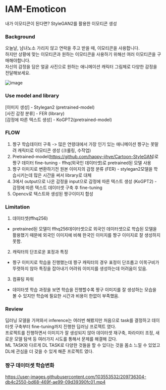 # IAM-Emoticon
내가 이모티콘이 된다면? StyleGAN2를 활용한 이모티콘 생성

### Background
오늘날, 남녀노소 가리지 않고 연락을 주고 받을 때, 이모티콘을 사용합니다. </br>
하지만 상황에 맞는 이모티콘과 원하는 이모티콘을 사용하기 위해선 여러 이모티콘을 구매해야합니다. </br>
자신의 감정을 담은 얼굴 사진으로 원하는 애니메이션 캐릭터 그림체로 다양한 감정을 전달해보세요.

![image](https://user-images.githubusercontent.com/103553532/209472015-b0b7c5a3-f436-4819-9479-fde0bcb28d7e.png)

### Use model and library

[이미지 생성] - Stylegan2 (pretrained-model)</br>
[사진 감정 분류] - FER (library)</br>
[감정에 따른 텍스트 생성] - KoGPT2(pretrained-model)

### FLOW
1. 짱구 학습데이터 구축 -> 많은 연령대에서 가장 인기 있는 애니메이션 짱구는 못말려 캐릭터로 이모티콘 생성 (크롤링, 수작업)</br>
2. Pretrained-model(https://github.com/happy-jihye/Cartoon-StyleGAN)로 짱구 데이터 fine-tuning - ffhq(외국인 데이터셋)로 pretrained된 모델 사용
3. 짱구 이미지로 변환하기전 원본 이미지의 감정 분류 (FER) - stylegan2모델을 학습시키는데 많은 시간을 써서 library로 대체
4. 3에서 output으로 나온 감정을 input으로 감정에 따른 텍스트 생성 (KoGPT2) - 감정에 따른 텍스트 데이터셋 구축 후 fine-tuning
5. Opencv로 텍스트와 생성된 짱구이미지 합성

### Limitation
1. 데이터셋(ffhq256)
  - pretrained된 모델이 ffhq256데이터셋으로 외국인 데이터셋으로 학습된 모델을 활용했기 때문에 외국인 이미지에 비해 한국인 이미지를 짱구 이미지로 잘 생성하지 못함.
2. 캐릭터의 단조로운 표정과 특징
  - 짱구 이미지로 학습을 진행했는데 짱구 캐릭터의 경우 표정이 단조롭고 이목구비가 뚜렷하지 않아 특징을 잡아내기 어려워 이미지를 생성하는데 어려움이 있음.
3. 컴퓨팅 파워
  - 데이터셋 학습 과정을 보면 학습을 진행할수록 짱구 이미지를 잘 생성하는 모습을 볼 수 있지만 학습에 필요한 시간과 비용이 한없이 부족했음.
  
### Review
딥러닝 모델을 가져와서 inference는 여러번 해봤지만 처음으로 task를 결정하고 데이터셋 구축부터 fine-tuning까지 진행한 딥러닝 프로젝트 였다.</br>
프로젝트를 진행하면서 이미지가 잘 생성되지 않아 데이터셋 재구축, 파라미터 조정, 새로운 모델 탐색 등 여러가지 시도를 통해서 문제를 해결해 갔다.</br>
ML TASK와 다르게 DL TASK로 다양한 것들을 할 수 있다는 것을 몸소 느낄 수 있었고 DL에 관심을 더 갖을 수 있게 해준 프로젝트 였다.</br>

### 짱구 데이터셋 학습변화
https://user-images.githubusercontent.com/103553532/209736304-db4c2550-bd68-469f-ae99-09d39390fc01.mp4


